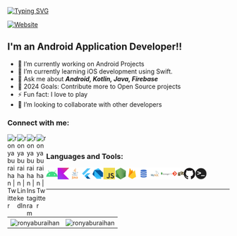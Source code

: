 <!-- ### Hi there, I'm Abu Raihan Rony 👋 -->

[![Typing SVG](https://readme-typing-svg.herokuapp.com?font=&size=23&pause=1000&width=440&lines=%F0%9F%91%8B%F0%9F%8F%BC+Hi+there%2C+I'm+Abu+Raihan+Rony)](https://github.com/ronyaburaihan)

[![Website](https://img.shields.io/website?label=ronyaburaihan.me&style=for-the-badge&url=https://ronyaburaihan.github.io/portfolio)](https://ronyaburaihan.github.io/portfolio)
<!-- [![Twitter Follow](https://img.shields.io/twitter/follow/ronyaburaihan?color=1DA1F2&logo=twitter&style=for-the-badge)](https://twitter.com/intent/follow?original_referer=https%3A%2F%2Fgithub.com%2FcodeSTACKr&screen_name=ronyaburaihan) -->

## I'm an Android Application Developer!!

- 🔭 I’m currently working on Android Projects
- 🌱 I’m currently learning iOS development using Swift.
- 💬 Ask me about ***Android, Kotlin, Java, Firebase***
- 🥅 2024 Goals: Contribute more to Open Source projects
- ⚡ Fun fact: I love to play
- 👯 I’m looking to collaborate with other developers

### Connect with me:

<!-- [<img align="left" alt="ronyaburaihan.me" width="22px" src="https://raw.githubusercontent.com/iconic/open-iconic/master/svg/globe.svg" />][website] -->
<!-- [<img align="left" alt="ronyaburaihan | YouTube" width="22px" src="https://cdn.jsdelivr.net/npm/simple-icons@v3/icons/facebook.svg" />][facebook] -->
[<img align="left" alt="ronyaburaihan | Twitter" width="22px" src="https://cdn.jsdelivr.net/npm/simple-icons@v3/icons/twitter.svg" />][twitter]
[<img align="left" alt="ronyaburaihan | LinkedIn" width="22px" src="https://cdn.jsdelivr.net/npm/simple-icons@v3/icons/linkedin.svg" />][linkedin]
[<img align="left" alt="ronyaburaihan | Instagram" width="22px" src="https://cdn.jsdelivr.net/npm/simple-icons@v3/icons/instagram.svg" />][instagram]
[<img align="left" alt="ronyaburaihan | Twitter" width="22px" src="https://cdn.jsdelivr.net/npm/simple-icons@v3/icons/facebook.svg" />][facebook]

<br />

### Languages and Tools:

<img align="left" alt="Android" width="26px" src="https://raw.githubusercontent.com/github/explore/80688e429a7d4ef2fca1e82350fe8e3517d3494d/topics/android/android.png" />
<img align="left" alt="Kotlin" width="26px" src="https://raw.githubusercontent.com/github/explore/80688e429a7d4ef2fca1e82350fe8e3517d3494d/topics/kotlin/kotlin.png" />
<img align="left" alt="Java" width="26px" src="https://raw.githubusercontent.com/github/explore/80688e429a7d4ef2fca1e82350fe8e3517d3494d/topics/java/java.png"" />
<img align="left" alt="Flutter" width="26px" src="https://raw.githubusercontent.com/github/explore/80688e429a7d4ef2fca1e82350fe8e3517d3494d/topics/flutter/flutter.png" />
<img align="left" alt="Dart" width="26px" src="https://raw.githubusercontent.com/github/explore/80688e429a7d4ef2fca1e82350fe8e3517d3494d/topics/dart/dart.png" />
<img align="left" alt="JavaScript" width="26px" src="https://raw.githubusercontent.com/github/explore/80688e429a7d4ef2fca1e82350fe8e3517d3494d/topics/javascript/javascript.png" />
<img align="left" alt="Node.js" width="26px" src="https://raw.githubusercontent.com/github/explore/80688e429a7d4ef2fca1e82350fe8e3517d3494d/topics/nodejs/nodejs.png" />

<img align="left" alt="Firebase" width="26px" src="https://raw.githubusercontent.com/github/explore/80688e429a7d4ef2fca1e82350fe8e3517d3494d/topics/firebase/firebase.png" />
<img align="left" alt="SQL" width="26px" src="https://raw.githubusercontent.com/github/explore/80688e429a7d4ef2fca1e82350fe8e3517d3494d/topics/sql/sql.png" />
<img align="left" alt="MySQL" width="26px" src="https://raw.githubusercontent.com/github/explore/80688e429a7d4ef2fca1e82350fe8e3517d3494d/topics/mysql/mysql.png" />
<img align="left" alt="MongoDB" width="26px" src="https://raw.githubusercontent.com/github/explore/80688e429a7d4ef2fca1e82350fe8e3517d3494d/topics/mongodb/mongodb.png" />
<img align="left" alt="Git" width="26px" src="https://raw.githubusercontent.com/github/explore/80688e429a7d4ef2fca1e82350fe8e3517d3494d/topics/git/git.png" />
<img align="left" alt="GitHub" width="26px" src="https://raw.githubusercontent.com/github/explore/78df643247d429f6cc873026c0622819ad797942/topics/github/github.png" />
<img align="left" alt="Terminal" width="26px" src="https://raw.githubusercontent.com/github/explore/80688e429a7d4ef2fca1e82350fe8e3517d3494d/topics/terminal/terminal.png" />

<br />
<br />

---

<!-- [website]: https://ronyaburaihan.me -->
[twitter]: https://twitter.com/ronyaburaihan
[facebook]: https://www.facebook.com/ronyaburaihan
[instagram]: https://www.instagram.com/ronyaburaihan
[linkedin]: https://www.linkedin.com/in/ronyaburaihan

<table cellspacing="0" cellpadding="0" style="border:none;" align="center">
  <tr>
    <td>
      <img align="center" src="https://github-readme-stats.vercel.app/api/top-langs/?username=ronyaburaihan&theme=dark&layout=compact" alt="ronyaburaihan" />
    </td>
    <td>
      <img align="center" src="https://github-readme-stats.vercel.app/api?username=ronyaburaihan&show_icons=true&theme=dark&line_height=27&include_all_commits=true" alt="ronyaburaihan" />
    </td>
   </tr>
</table>

<!-- [![Top Langs](https://github-readme-stats.vercel.app/api/top-langs/?username=ronyaburaihan&theme=dark&layout=compact)](https://github.com/ronyaburaihan/github-readme-stats)

[![ronyaburaihan's GitHub stats](https://github-readme-stats.vercel.app/api?username=ronyaburaihan&show_icons=true&theme=dark&line_height=27&count_private=true&hide=issues)](https://github.com/ronyaburaihan/github-readme-stats) -->
